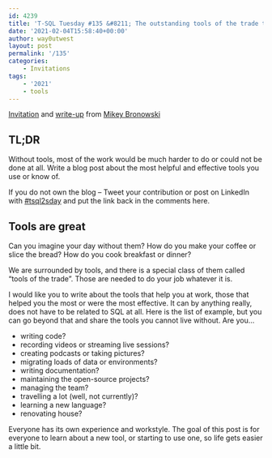 ```yaml
---
id: 4239
title: 'T-SQL Tuesday #135 &#8211; The outstanding tools of the trade that make your job awesome'
date: '2021-02-04T15:58:40+00:00'
author: way0utwest
layout: post
permalink: '/135'
categories:
    - Invitations
tags:
    - '2021'
    - tools
---
```


[Invitation](https://www.bronowski.it/blog/2021/02/t-sql-tuesday-135-the-outstanding-tools-of-the-trade-that-make-your-job-awesome/) and [write-up](https://www.bronowski.it/blog/2021/02/t-sql-tuesday-135-the-outstanding-tools-of-the-trade-that-make-your-job-awesome-write-up/) from [Mikey Bronowski](https://www.bronowski.it/blog/)

## TL;DR

Without tools, most of the work would be much harder to do or could not be done at all. Write a blog post about the most helpful and effective tools you use or know of.

If you do not own the blog – Tweet your contribution or post on LinkedIn with [\#tsql2sday](https://twitter.com/hashtag/tsql2sday) and put the link back in the comments here.

## Tools are great

Can you imagine your day without them? How do you make your coffee or slice the bread? How do you cook breakfast or dinner?

We are surrounded by tools, and there is a special class of them called “tools of the trade”. Those are needed to do your job whatever it is.

I would like you to write about the tools that help you at work, those that helped you the most or were the most effective. It can by anything really, does not have to be related to SQL at all. Here is the list of example, but you can go beyond that and share the tools you cannot live without. Are you…

- writing code?
- recording videos or streaming live sessions?
- creating podcasts or taking pictures?
- migrating loads of data or environments?
- writing documentation?
- maintaining the open-source projects?
- managing the team?
- travelling a lot (well, not currently)?
- learning a new language?
- renovating house?

Everyone has its own experience and workstyle. The goal of this post is for everyone to learn about a new tool, or starting to use one, so life gets easier a little bit.
